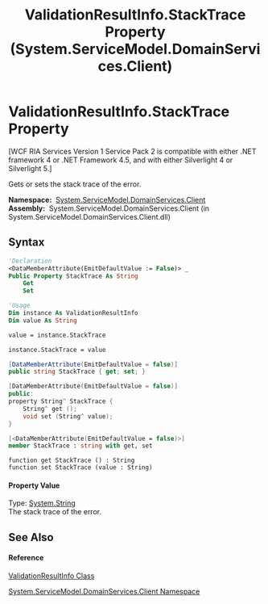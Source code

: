 ﻿---
title: ValidationResultInfo.StackTrace Property  (System.ServiceModel.DomainServices.Client)
TOCTitle: StackTrace Property
ms:assetid: P:System.ServiceModel.DomainServices.Client.ValidationResultInfo.StackTrace
ms:mtpsurl: https://msdn.microsoft.com/en-us/library/system.servicemodel.domainservices.client.validationresultinfo.stacktrace(v=VS.91)
ms:contentKeyID: 28754941
ms.date: 01/27/2012
mtps_version: v=VS.91
f1_keywords:
- System.ServiceModel.DomainServices.Client.ValidationResultInfo.StackTrace
- System.ServiceModel.DomainServices.Client.ValidationResultInfo.get_StackTrace
- System.ServiceModel.DomainServices.Client.ValidationResultInfo.set_StackTrace
dev_langs:
- CSharp
- JScript
- VB
- FSharp
- c++
api_location:
- System.ServiceModel.DomainServices.Client.dll
api_name:
- System.ServiceModel.DomainServices.Client.ValidationResultInfo.get_StackTrace
- System.ServiceModel.DomainServices.Client.ValidationResultInfo.set_StackTrace
- System.ServiceModel.DomainServices.Client.ValidationResultInfo.StackTrace
api_type:
- Managed
topic_type:
- apiref
- kbSyntax
product_family_name: VS
ROBOTS: INDEX,FOLLOW
---

# ValidationResultInfo.StackTrace Property

\[WCF RIA Services Version 1 Service Pack 2 is compatible with either .NET framework 4 or .NET Framework 4.5, and with either Silverlight 4 or Silverlight 5.\]

Gets or sets the stack trace of the error.

**Namespace:**  [System.ServiceModel.DomainServices.Client](ff422479\(v=vs.91\).md)  
**Assembly:**  System.ServiceModel.DomainServices.Client (in System.ServiceModel.DomainServices.Client.dll)

## Syntax

``` vb
'Declaration
<DataMemberAttribute(EmitDefaultValue := False)> _
Public Property StackTrace As String
    Get
    Set
```

``` vb
'Usage
Dim instance As ValidationResultInfo
Dim value As String

value = instance.StackTrace

instance.StackTrace = value
```

``` csharp
[DataMemberAttribute(EmitDefaultValue = false)]
public string StackTrace { get; set; }
```

``` c++
[DataMemberAttribute(EmitDefaultValue = false)]
public:
property String^ StackTrace {
    String^ get ();
    void set (String^ value);
}
```

``` fsharp
[<DataMemberAttribute(EmitDefaultValue = false)>]
member StackTrace : string with get, set
```

``` jscript
function get StackTrace () : String
function set StackTrace (value : String)
```

#### Property Value

Type: [System.String](https://msdn.microsoft.com/en-us/library/s1wwdcbf)  
The stack trace of the error.  

## See Also

#### Reference

[ValidationResultInfo Class](ff423246\(v=vs.91\).md)

[System.ServiceModel.DomainServices.Client Namespace](ff422479\(v=vs.91\).md)

